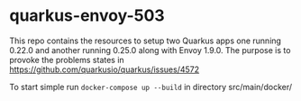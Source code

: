 # quarkus-envoy-503
This repo contains the resources to setup two Quarkus apps one running 0.22.0 and another running 0.25.0 along with Envoy 1.9.0. The purpose is to provoke the problems states in https://github.com/quarkusio/quarkus/issues/4572

To start simple run ```docker-compose up --build``` in directory src/main/docker/
